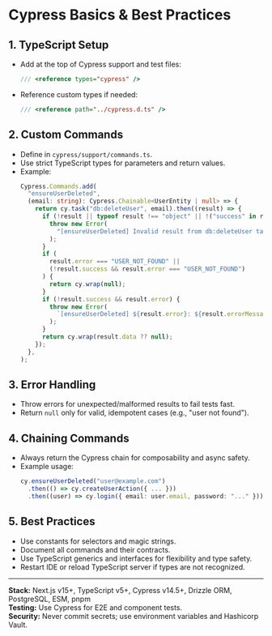 # Cypress Basics & Best Practices

## 1. TypeScript Setup

- Add at the top of Cypress support and test files:

  ```typescript
  /// <reference types="cypress" />
  ```

- Reference custom types if needed:
  ```typescript
  /// <reference path="../cypress.d.ts" />
  ```

## 2. Custom Commands

- Define in `cypress/support/commands.ts`.
- Use strict TypeScript types for parameters and return values.
- Example:
  ```typescript
  Cypress.Commands.add(
    "ensureUserDeleted",
    (email: string): Cypress.Chainable<UserEntity | null> => {
      return cy.task("db:deleteUser", email).then((result) => {
        if (!result || typeof result !== "object" || !("success" in result)) {
          throw new Error(
            "[ensureUserDeleted] Invalid result from db:deleteUser task",
          );
        }
        if (
          result.error === "USER_NOT_FOUND" ||
          (!result.success && result.error === "USER_NOT_FOUND")
        ) {
          return cy.wrap(null);
        }
        if (!result.success && result.error) {
          throw new Error(
            `[ensureUserDeleted] ${result.error}: ${result.errorMessage ?? ""}`,
          );
        }
        return cy.wrap(result.data ?? null);
      });
    },
  );
  ```

## 3. Error Handling

- Throw errors for unexpected/malformed results to fail tests fast.
- Return `null` only for valid, idempotent cases (e.g., "user not found").

## 4. Chaining Commands

- Always return the Cypress chain for composability and async safety.
- Example usage:
  ```typescript
  cy.ensureUserDeleted("user@example.com")
    .then(() => cy.createUserAction({ ... }))
    .then((user) => cy.login({ email: user.email, password: "..." }));
  ```

## 5. Best Practices

- Use constants for selectors and magic strings.
- Document all commands and their contracts.
- Use TypeScript generics and interfaces for flexibility and type safety.
- Restart IDE or reload TypeScript server if types are not recognized.

---

**Stack:** Next.js v15+, TypeScript v5+, Cypress v14.5+, Drizzle ORM, PostgreSQL, ESM, pnpm  
**Testing:** Use Cypress for E2E and component tests.  
**Security:** Never commit secrets; use environment variables and Hashicorp Vault.

